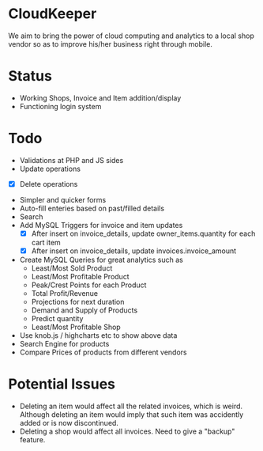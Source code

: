 CloudKeeper
===

We aim to bring the power of cloud computing and analytics to a local shop vendor so as to improve his/her business right through mobile.

Status 
==
* Working Shops, Invoice and Item addition/display
* Functioning login system

Todo  
==
* Validations at PHP and JS sides
* Update operations
* [x] Delete operations
* Simpler and quicker forms 
* Auto-fill enteries based on past/filled details
* Search
* Add MySQL Triggers for invoice and item updates
  - [x] After insert on invoice_details, update owner_items.quantity for each cart item
  - [x] After insert on invoice_details, update invoices.invoice_amount
* Create MySQL Queries for great analytics such as 
  - Least/Most Sold Product
  - Least/Most Profitable Product
  - Peak/Crest Points for each Product
  - Total Profit/Revenue 
  - Projections for next duration
  - Demand and Supply of Products
  - Predict quantity 
  - Least/Most Profitable Shop
* Use knob.js / highcharts etc to show above data
* Search Engine for products 
* Compare Prices of products from different vendors

Potential Issues 
==
* Deleting an item would affect all the related invoices, which is weird. Although deleting an item would imply that such item was accidently added or is now discontinued. 
* Deleting a shop would affect all invoices. Need to give a "backup" feature.


